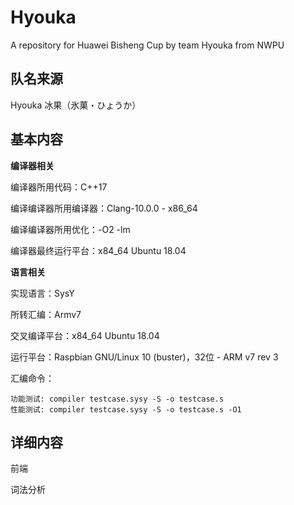 # Hyouka
A repository for Huawei Bisheng Cup by team Hyouka from NWPU

## 队名来源
Hyouka 冰果（氷菓・ひょうか）

## 基本内容

**编译器相关**

编译器所用代码：C++17

编译编译器所用编译器：Clang-10.0.0 - x86_64

编译编译器所用优化：-O2 -lm

编译器最终运行平台：x84_64 Ubuntu 18.04

**语言相关**

实现语言：SysY

所转汇编：Armv7

交叉编译平台：x84_64 Ubuntu 18.04

运行平台：Raspbian GNU/Linux 10 (buster)，32位 - ARM v7 rev 3

汇编命令：

```shell
功能测试: compiler testcase.sysy -S -o testcase.s
性能测试: compiler testcase.sysy -S -o testcase.s -O1
```



## 详细内容

前端

词法分析
